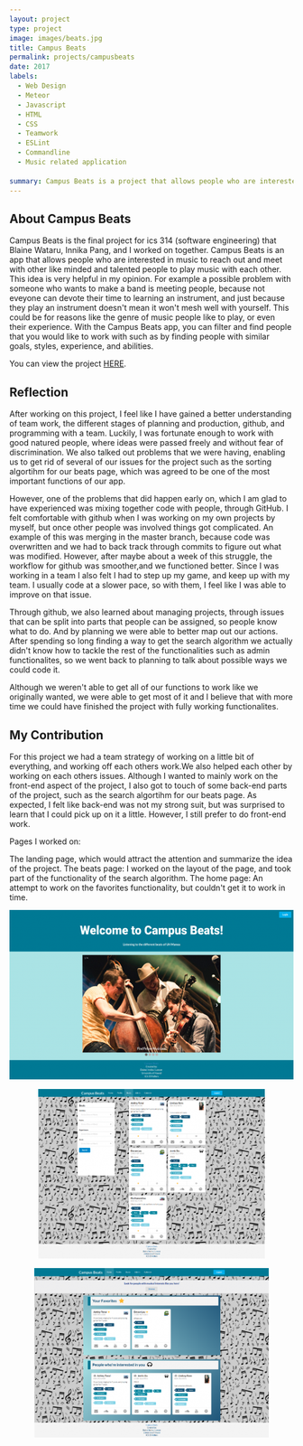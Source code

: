 ```yaml
---
layout: project
type: project
image: images/beats.jpg
title: Campus Beats
permalink: projects/campusbeats
date: 2017
labels:
  - Web Design
  - Meteor
  - Javascript
  - HTML
  - CSS
  - Teamwork
  - ESLint
  - Commandline 
  - Music related application
 
summary: Campus Beats is a project that allows people who are interested in music to reach out and to meet other like minded and talented people using the Campus Beats app.
---
```

  ## About Campus Beats
  
  Campus Beats is the final project for ics 314 (software engineering) that Blaine Wataru, Innika Pang, and I worked on together. 
  Campus Beats is an app that allows people who are interested in music to reach out and meet with other like minded and talented people to play music with each other. 
  This idea is very helpful in my opinion. For example a possible problem with someone who wants to make a band is meeting people, because not eveyone can devote their 
  time to learning an instrument, and just because they play an instrument doesn't mean it won't mesh well with yourself. This could be for reasons 
  like the genre of music people like to play, or even their experience. With the Campus Beats app, you can filter and find people that you would like to work with
  such as by finding people with similar goals, styles, experience, and abilities.
  
  You can view the project [HERE](https://github.com/campusbeats).
  
  ## Reflection 
  After working on this project, I feel like I have gained a better understanding of team work, the different stages of planning and production, github, 
  and programming with a team. Luckily, I was fortunate enough to work with good natured people, where ideas were passed freely and without fear of discrimination. 
  We also talked out problems that we were having, enabling  us to get rid of several of our issues for the project such as the sorting algortihm for our beats page, 
  which was agreed to be one of the most important functions of our app. 
  
  However, one of the problems that did happen early on, which I am glad to have experienced was mixing together code with people, through GitHub.
  I felt comfortable with github when I was working on my own projects by myself, but once other people was involved things got complicated. 
  An example of this was merging in the master branch, because code was overwritten and we had to back track through commits to figure out what 
  was modified. However, after maybe about a week of this struggle, the workflow for github was smoother,and we functioned better. Since I was working 
  in a team I also felt I had to step up my game, and keep up with my team. I usually code at a slower pace, so with them, I feel like I was able to improve on
  that issue.
  
  Through github, we also learned about managing projects, through issues that can be split into parts that people can be assigned, so people know what to do. 
  And by planning we were able to better map out our actions. After spending so long  finding a way to get the search algorithm we actually didn't know how to tackle 
  the rest of the functionalities such as admin functionalites, so we went back to planning to talk about possible ways we could code it. 
  
  Although we weren't able to get all of our functions to work like we originally wanted, we were able to get most of it and I believe 
  that with more time we could have finished the project with fully working functionalites. 
  
  ## My Contribution 
  For this project we had a team strategy of working on a little bit of everything, and working off each others work.We also helped each other by working on each others issues.
  Although I wanted to mainly work on the front-end aspect of the project, I also got to touch of some back-end parts of the project, such as the search algortihm for our beats page. 
  As expected, I felt like back-end was not my strong suit, but was surprised to learn that I could pick up on it a little. 
  However, I still prefer to do front-end work.
  
  Pages I worked on:
  
  The landing page, which would attract the attention and summarize the idea of the project.
  The beats page: I worked on the layout of the page, and took part of the functionality of the search algorithm. 
  The home page: An attempt to work on the favorites functionality, but couldn't get it to work in time. 
 
  <p align="center"> <img height ="300" src="../images/landingpageM2.png"</p>
  <p align="center"> <img height ="300" src="../images/beatspageM2.png"</p>
  <p align="center"> <img height ="300" src="../images/homepageM2.png"</p>
  
  
   
  
  
  
  
 
